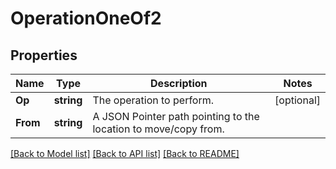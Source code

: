 # OperationOneOf2

## Properties

Name | Type | Description | Notes
------------ | ------------- | ------------- | -------------
**Op** | **string** | The operation to perform. | [optional] 
**From** | **string** | A JSON Pointer path pointing to the location to move/copy from. | 

[[Back to Model list]](../README.md#documentation-for-models) [[Back to API list]](../README.md#documentation-for-api-endpoints) [[Back to README]](../README.md)


